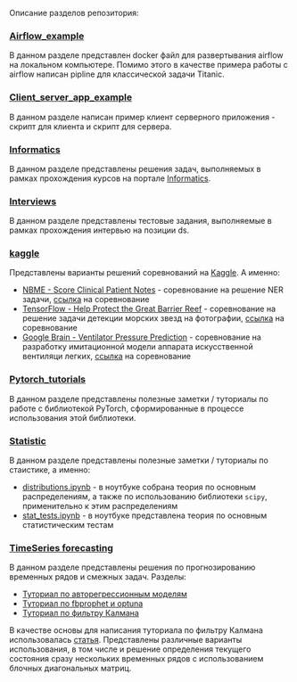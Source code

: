 Описание разделов репозитория:

### [Airflow_example](./Airflow_example/)

В данном разделе представлен docker файл для развертывания airflow на локальном компьютере. Помимо этого в качестве примера работы с airflow написан pipline для классической задачи Titanic.

### [Client_server_app_example](./Client_server_app_example/)

В данном разделе написан пример клиент серверного приложения - скрипт для клиента и скрипт для сервера.

### [Informatics](./Informatics/)

В данном разделе представлены решения задач, выполняемых в рамках прохождения курсов на портале [Informatics](https://informatics.msk.ru/).

### [Interviews](./Interviews/)

В данном разделе представлены тестовые задания, выполняемые в рамках прохождения интервью на позиции ds.

### [kaggle](./kaggle/)

Представлены варианты решений соревнований на [Kaggle](https://www.kaggle.com/). А именно:
- [NBME - Score Clinical Patient Notes](./kaggle/NBME_-_Score_Clinical_Patient_Notes/) - соревнование на решение NER задачи, [ссылка](https://www.kaggle.com/competitions/nbme-score-clinical-patient-notes) на соревнование
- [TensorFlow - Help Protect the Great Barrier Reef](./kaggle/Kaggle_Great_Barrier_Reef/) - соревнование на решение задачи детекции морских звезд на фотографии, [ссылка](https://www.kaggle.com/c/tensorflow-great-barrier-reef/) на соревнование
- [Google Brain - Ventilator Pressure Prediction](./kaggle/Google_Brain_-_Ventilator_Pressure_Prediction/) - соревнование на разработку имитационной модели аппарата искусственной вентиляци легких, [ссылка](https://www.kaggle.com/c/ventilator-pressure-prediction) на соревнование

### [Pytorch_tutorials](./PyTorch_tutorials/)

В данном разделе представлены полезные заметки / туториалы по работе с библиотекой PyTorch, сформированные в процессе использования этой библиотеки.

### [Statistic](./Statistic/)

В данном разделе представлены полезные заметки / туториалы по стаистике, а именно:
- [distributions.ipynb](./Statistic/distributions.ipynb) - в ноутбуке собрана теория по основным распределениям, а также по использованию библиотеки `scipy`, применительно к этим распределениям
- [stat_tests.ipynb](./Statistic/stat_tests.ipynb) - в ноутбуке представлена теория по основным статистическим тестам

### [TimeSeries forecasting](./TimeSeries_forecasting/)

В данном разделе представлены решения по прогнозированию временных рядов и смежных задач. Разделы:
- [Туториал по авторегрессионным моделям](./TimeSeries_forecasting/SARIMA_toy_example/)
- [Туториал по fbprophet и optuna](./TimeSeries_forecasting/prophet/)
- [Туториал по фильтру Калмана](./TimeSeries_forecasting/kalman/)

В качестве основы для написания туториала по фильтру Калмана использовалась [статья](https://habr.com/ru/company/singularis/blog/516798/). Представлены различные варианты использования, в том числе и решение определения текущего состояния сразу нескольких временных рядов с использованием блочных диагональных матриц. 

